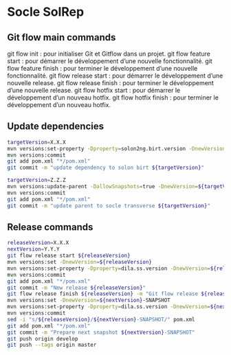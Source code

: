# Socle SolRep

## Git flow main commands

git flow init : pour initialiser Git et Gitflow dans un projet.
git flow feature start <nom> : pour démarrer le développement d’une nouvelle fonctionnalité.
git flow feature finish <nom> : pour terminer le développement d’une nouvelle fonctionnalité.
git flow release start <version> : pour démarrer le développement d’une nouvelle release.
git flow release finish <nom> : pour terminer le développement d’une nouvelle release.
git flow hotfix start <version> : pour démarrer le développement d’un nouveau hotfix.
git flow hotfix finish <nom> : pour terminer le développement d’un nouveau hotfix.

## Update dependencies
```sh
targetVersion=X.X.X
mvn versions:set-property -Dproperty=solon2ng.birt.version -DnewVersion=${targetVersion}
mvn versions:commit
git add pom.xml "*/pom.xml"
git commit -m "update dependency to solon birt ${targetVersion}"

targetVersion=Z.Z.Z
mvn versions:update-parent -DallowSnapshots=true -DnewVersion=${targetVersion}
mvn versions:commit
git add pom.xml "*/pom.xml"
git commit -m "update parent to socle transverse ${targetVersion}"
```

## Release commands

```sh
releaseVersion=X.X.X
nextVersion=Y.Y.Y
git flow release start ${releaseVersion}
mvn versions:set -DnewVersion=${releaseVersion}
mvn versions:set-property -Dproperty=dila.ss.version -DnewVersion=${releaseVersion}
mvn versions:commit
git add pom.xml "*/pom.xml"
git commit -m "New release ${releaseVersion}"
git flow release finish ${releaseVersion} -m "Git flow release ${releaseVersion}"
mvn versions:set -DnewVersion=${nextVersion}-SNAPSHOT
mvn versions:set-property -Dproperty=dila.ss.version -DnewVersion=${nextVersion}-SNAPSHOT
mvn versions:commit
sed -i "s/${releaseVersion}/${nextVersion}-SNAPSHOT/" pom.xml
git add pom.xml "*/pom.xml"
git commit -m "Prepare next snapshot ${nextVersion}-SNAPSHOT"
git push origin develop
git push --tags origin master
```
